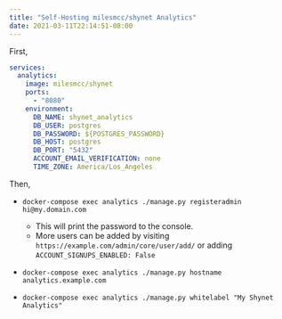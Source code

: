 ```yaml
---
title: "Self-Hosting milesmcc/shynet Analytics"
date: 2021-03-11T22:14:51-08:00
---
```


First,

```yml
services:
  analytics:
    image: milesmcc/shynet
    ports:
      - "8080"
    environment:
      DB_NAME: shynet_analytics
      DB_USER: postgres
      DB_PASSWORD: ${POSTGRES_PASSWORD}
      DB_HOST: postgres
      DB_PORT: "5432"
      ACCOUNT_EMAIL_VERIFICATION: none
      TIME_ZONE: America/Los_Angeles
```

Then,

- `docker-compose exec analytics ./manage.py registeradmin hi@my.domain.com`
    - This will print the password to the console.
    - More users can be added by visiting `https://example.com/admin/core/user/add/` or adding `ACCOUNT_SIGNUPS_ENABLED: False`

- `docker-compose exec analytics ./manage.py hostname analytics.example.com`

- `docker-compose exec analytics ./manage.py whitelabel "My Shynet Analytics"`
